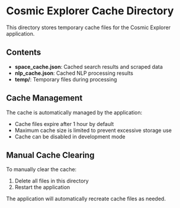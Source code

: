 # Cosmic Explorer Cache Directory

This directory stores temporary cache files for the Cosmic Explorer application.

## Contents

- **space_cache.json**: Cached search results and scraped data
- **nlp_cache.json**: Cached NLP processing results
- **temp/**: Temporary files during processing

## Cache Management

The cache is automatically managed by the application:
- Cache files expire after 1 hour by default
- Maximum cache size is limited to prevent excessive storage use
- Cache can be disabled in development mode

## Manual Cache Clearing

To manually clear the cache:
1. Delete all files in this directory
2. Restart the application

The application will automatically recreate cache files as needed.
